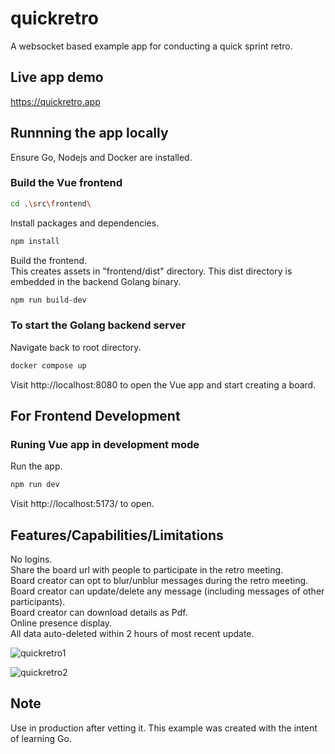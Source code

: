 # quickretro
A websocket based example app for conducting a quick sprint retro.

## Live app demo
https://quickretro.app  

## Runnning the app locally
Ensure Go, Nodejs and Docker are installed.  

### Build the Vue frontend
```sh
cd .\src\frontend\
```
Install packages and dependencies.  
```sh
npm install
```
Build the frontend.  
This creates assets in "frontend/dist" directory. This dist directory is embedded in the backend Golang binary.  
```sh
npm run build-dev
```

### To start the Golang backend server
Navigate back to root directory.
```sh
docker compose up
```
Visit http://localhost:8080 to open the Vue app and start creating a board.  

## For Frontend Development
### Runing Vue app in development mode
Run the app.  
```sh
npm run dev
```
Visit http://localhost:5173/ to open.  

## Features/Capabilities/Limitations
No logins.  
Share the board url with people to participate in the retro meeting.  
Board creator can opt to blur/unblur messages during the retro meeting.  
Board creator can update/delete any message (including messages of other participants).   
Board creator can download details as Pdf.  
Online presence display.   
All data auto-deleted within 2 hours of most recent update.  

![quickretro1](https://github.com/vijeeshr/quickretro/assets/16733867/020b40d8-5b11-4daf-a2f3-95a0ee17f918)

![quickretro2](https://github.com/vijeeshr/quickretro/assets/16733867/6802b697-362b-4f99-b6da-8b9bc0c3c4ab)


## Note
Use in production after vetting it. This example was created with the intent of learning Go.
